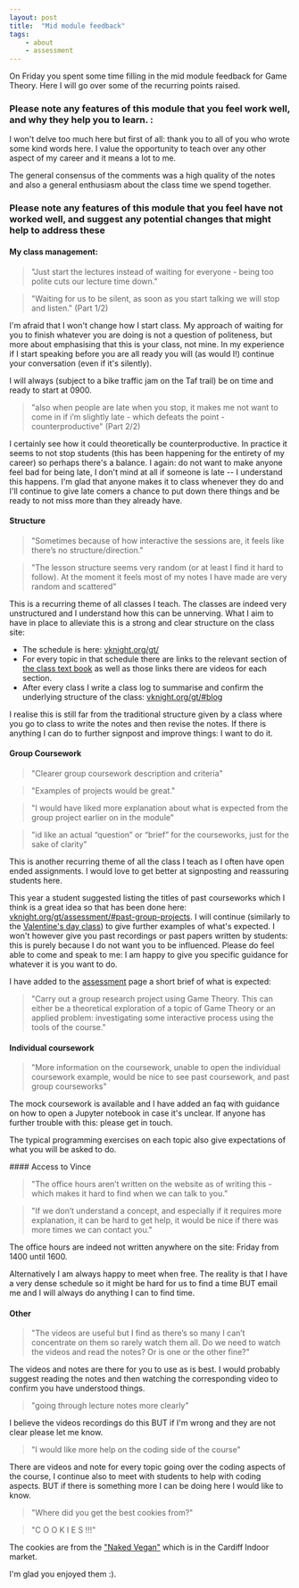 ```yaml
---
layout: post
title:  "Mid module feedback"
tags:
    - about
    - assessment
---
```


On Friday you spent some time filling in the mid module feedback for Game
Theory. Here I will go over some of the recurring points raised.

### Please note any features of this module that you feel work well, and why they help you to learn. :

I won't delve too much here but first of all: thank you to all of you who wrote
some kind words here. I value the opportunity to teach over any other aspect of
my career and it means a lot to me.

The general consensus of the comments was a high quality of the notes and also a
general enthusiasm about the class time we spend together.

### Please note any features of this module that you feel have not worked well, and suggest any potential changes that might help to address these

#### My class management:

> "Just start the lectures instead of waiting for everyone - being too polite cuts our lecture time down."

> "Waiting for us to be silent, as soon as you start talking we will stop and listen." (Part 1/2) 

I'm afraid that I won't change how I start class. My approach of waiting for you
to finish whatever you are doing is not a question of politeness, but more about
emphasising that this is your class, not mine. In my experience if I start
speaking before you are all ready you will (as would I!) continue your
conversation (even if it's silently).

I will always (subject to a bike traffic jam on the Taf trail) be on time and
ready to start at 0900.

> "also when people are late when you stop, it makes me not want to come in if i’m slightly late - which defeats the point - counterproductive" (Part 2/2)

I certainly see how it could theoretically be counterproductive. In practice it
seems to not stop students (this has been happening for the entirety of my
career) so perhaps there's a balance. I again: do not want to make anyone feel
bad for being late, I don't mind at all if someone is late -- I understand this
happens. I'm glad that anyone makes it to class whenever they do and I'll
continue to give late comers a chance to put down there things and be ready to
not miss more than they already have.

#### Structure

> "Sometimes because of how interactive the sessions are, it feels like there’s no structure/direction."

> "The lesson structure seems very random (or at least I find it hard to follow). At the moment it feels most of my notes I have made are very random and scattered"

This is a recurring theme of all classes I teach. The classes are indeed very
unstructured and I understand how this can be unnerving. What I aim to have in
place to alleviate this is a strong and clear structure on the class site:

- The schedule is here: [vknight.org/gt/](https://vknight.org/gt/)
- For every topic in that schedule there are links to the relevant section of
  [the class text book](https://nashpy.readthedocs.io) as well as those links
  there are videos for each section.
- After every class I write a class log to summarise and confirm the underlying
  structure of the class: [vknight.org/gt/#blog](https://vknight.org/gt/#blog)

I realise this is still far from the traditional structure given by a class
where you go to class to write the notes and then revise the notes. If there is
anything I can do to further signpost and improve things: I want to do it.

#### Group Coursework

> "Clearer group coursework description and criteria"

> "Examples of projects would be great."

> "I would have liked more explanation about what is expected from the group project earlier on in the module"

> "id like an actual “question” or “brief” for the courseworks, just for the sake of clarity"

This is another recurring theme of all the class I teach as I often have open
ended assignments. I would love to get better at signposting and reassuring
students here.

This year a student suggested listing the titles of past courseworks which I
think is a great idea so that has been done here:
[vknight.org/gt/assessment/#past-group-projects](https://vknight.org/gt/assessment/#past-group-projects).
I will continue (similarly to the [Valentine's day
class](https://vknight.org/gt//2023/02/14/valentines-day.html)) to give further
examples of what's expected. I won't however give you past recordings or past
papers written by students: this is purely because I do not want you to be
influenced. Please do feel able to come and speak to me: I am happy to give you
specific guidance for whatever it is you want to do.

I have added to the [assessment](vknight.org/gt/assessment/) page a short brief
of what is expected:

> "Carry out a group research project using Game Theory. This can either be a
>  theoretical exploration of a topic of Game Theory or an applied problem:
>  investigating some interactive process using the tools of the course."

#### Individual coursework

> "More information on the coursework, unable to open the individual coursework example, would be nice to see past coursework, and past group courseworks"

The mock coursework is available and I have added an faq with guidance on how to
open a Jupyter notebook in case it's unclear. If anyone has further trouble with
this: please get in touch.

The typical programming exercises on each topic also give expectations of what
you will be asked to do.

#### Access to Vince


> "The office hours aren’t written on the website as of writing this - which makes it hard to find when we can talk to you."

> "If we don’t understand a concept, and especially if it requires more explanation, it can be hard to get help, it would be nice if there was more times we can contact you."

The office hours are indeed not written anywhere on the site: Friday from 1400
until 1600.

Alternatively I am always happy to meet when free. The reality is that I have a
very dense schedule so it might be hard for us to find a time BUT email me and I
will always do anything I can to find time.

#### Other

> "The videos are useful but I find as there’s so many I can’t concentrate on them so rarely watch them all. Do we need to watch the videos and read the notes? Or is one or the other fine?"

The videos and notes are there for you to use as is best. I would probably
suggest reading the notes and then watching the corresponding video to confirm
you have understood things.

> "going through lecture notes more clearly"

I believe the videos recordings do this BUT if I'm wrong and they are not clear
please let me know.

> "I would like more help on the coding side of the course"

There are videos and note for every topic going over the coding aspects of the
course, I continue also to meet with students to help with coding aspects. BUT
if there is something more I can be doing here I would like to know.

> "Where did you get the best cookies from?"

> "C O O K I E S !!!"

The cookies are from the ["Naked
Vegan"](https://thenakedvegan.co.uk/celebration-cakes/) which is in the Cardiff
Indoor market.

I'm glad you enjoyed them :).
